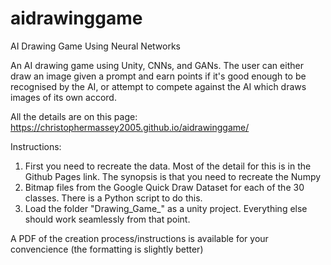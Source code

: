 # aidrawinggame
AI Drawing Game Using Neural Networks

An AI drawing game using Unity, CNNs, and GANs. The user can either draw an image given a prompt and earn points if it's good enough to be 
recognised by the AI, or attempt to compete against the AI which draws images of its own accord.

All the details are on this page:
https://christophermassey2005.github.io/aidrawinggame/

Instructions:
1. First you need to recreate the data. Most of the detail for this is in the Github Pages link. The synopsis is that you need to recreate the Numpy
2. Bitmap files from the Google Quick Draw Dataset for each of the 30 classes. There is a Python script to do this.
3. Load the folder "Drawing_Game_" as a unity project. 
   Everything else should work seamlessly from that point.

A PDF of the creation process/instructions is available for your convencience (the formatting is slightly better)